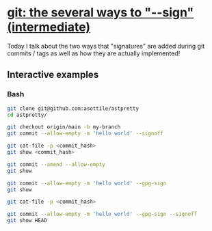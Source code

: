# [git: the several ways to "--sign" (intermediate)](https://youtu.be/6hu3cbBhHqQ)

Today I talk about the two ways that "signatures" are added during git commits / tags as well as how they are actually implemented!

## Interactive examples

### Bash

```bash
git clone git@github.com:asottile/astpretty
cd astpretty/

git checkout origin/main -b my-branch
git commit --allow-empty -m 'hello world' --signoff

git cat-file -p <commit_hash>
git show <commit_hash>

git commit --amend --allow-empty
git show

git commit --allow-empty -m 'hello world' --gpg-sign
git show

git cat-file -p <commit_hash>

git commit --allow-empty -m 'hello world' --gpg-sign --signoff
git show HEAD
```
